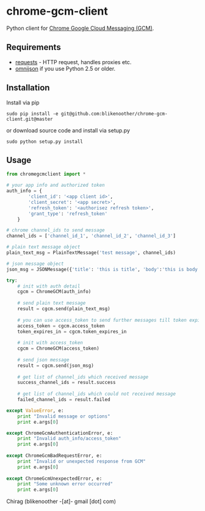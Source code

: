# chrome-gcm-client
Python client for [Chrome Google Cloud Messaging (GCM)](http://developer.chrome.com/apps/cloudMessaging.html).

## Requirements
*   [requests](http://docs.python-requests.org/) - HTTP request, handles proxies etc.
*   [omnijson](https://pypi.python.org/pypi/omnijson/) if you use Python 2.5 or older.

## Installation
Install via pip

    sudo pip install -e git@github.com:blikenoother/chrome-gcm-client.git@master
    
or download source code and install via setup.py

    sudo python setup.py install

## Usage
```python    
from chromegcmclient import *

# your app info and authorized token
auth_info = {
        'client_id': '<app client id>',
        'client_secret': '<app secret>',
        'refresh_token': '<authorisez refresh token>',
        'grant_type': 'refresh_token'
    }

# chrome channel_ids to send message
channel_ids = ['channel_id_1', 'channel_id_2', 'channel_id_3']

# plain text message object
plain_text_msg = PlainTextMessage('test message', channel_ids)

# json message object
json_msg = JSONMessage({'title': 'this is title', 'body':'this is body'}, channel_ids)

try:
    # init with auth detail
    cgcm = ChromeGCM(auth_info)
    
    # send plain text message
    result = cgcm.send(plain_text_msg)
    
    # you can use access_token to send further messages till token expires
    access_token = cgcm.access_token
    token_expires_in = cgcm.token_expires_in
    
    # init with access_token
    cgcm = ChromeGCM(access_token)
    
    # send json message
    result = cgcm.send(json_msg)
    
    # get list of channel_ids which received message
    success_channel_ids = result.success
    
    # get list of channel_ids which could not received message
    failed_channel_ids = result.failed

except ValueError, e:
    print "Invalid message or options"
    print e.args[0]

except ChromeGcmAuthenticationError, e:
    print "Invalid auth_info/access_token"
    print e.args[0]
    
except ChromeGcmBadRequestError, e:
    print "Invalid or unexpected response from GCM"
    print e.args[0]
    
except ChromeGcmUnexpectedError, e:
    print "Some unknown error occurred"
    print e.args[0]
```


Chirag (blikenoother -[at]- gmail [dot] com)